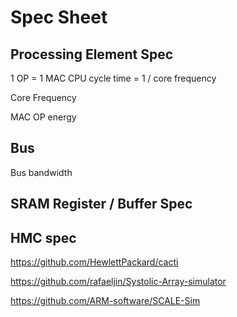 # Spec Sheet

## Processing Element Spec

1 OP = 1 MAC
CPU cycle time = 1 / core frequency

Core Frequency 

MAC OP energy

## Bus
Bus bandwidth

## SRAM Register / Buffer Spec

## HMC spec
https://github.com/HewlettPackard/cacti

https://github.com/rafaeljin/Systolic-Array-simulator

https://github.com/ARM-software/SCALE-Sim


